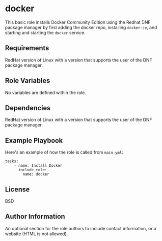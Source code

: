 docker
=========

This basic role installs Docker Community Edition using the Redhat DNF package manager by first adding the docker repo, installing `docker-ce`, and starting and starting the `docker` service.

Requirements
------------

RedHat version of Linux with a version that supports the user of the DNF package manager.

Role Variables
--------------

No variables are defined within the role.

Dependencies
------------

RedHat version of Linux with a version that supports the user of the DNF package manager.

Example Playbook
----------------

Here's an example of how the role is called from `main.yml`:

```
tasks:
    - name: Install Docker
      include_role:
        name: docker
```

License
-------

BSD

Author Information
------------------

An optional section for the role authors to include contact information, or a website (HTML is not allowed).

